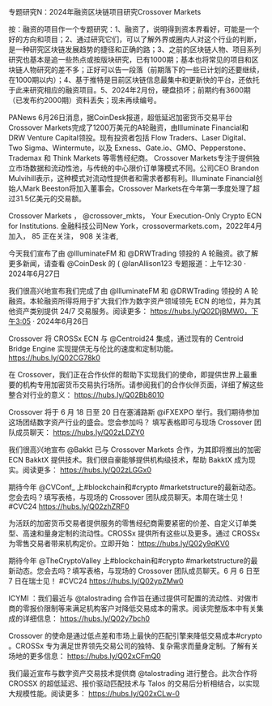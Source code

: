 专题研究N：2024年融资区块链项目研究Crossover Markets


按：融资的项目作一个专题研究：1、融资了，说明得到资本界看好，可能是一个好的方向和项目；2、通过研究它们，可以了解外界或圈内人对这个行业的判断，是一种研究区块链发展趋势的捷径和正确的路；3、之前的区块链人物、项目系列研究也基本是追一些热点或按版块研究，已有1000期；基本也将常见的项目和区块链人物研究的差不多；正好可以告一段落（前期落下的一些已计划的还要继续，在1000期以内）；4、基于推特是目前区块链信息最集中和更新快的平台，还依托于此来研究相应的融资项目。5、2024年2月份，硬盘损坏；前期约有3600期（已发布约2000期）资料丢失；现未再续编号。


PANews 6月26日消息，据CoinDesk报道，超低延迟加密货币交易平台Crossover Markets完成了1200万美元的A轮融资，由Illuminate Financial和DRW Venture Capital领投。现有投资者包括 Flow Traders、Laser Digital、Two Sigma、Wintermute，以及 Exness、Gate.io、GMO、Pepperstone、Trademax 和 Think Markets 等零售经纪商。
Crossover Markets专注于提供独立市场数据和流动性池，与传统的中心限价订单簿模式不同。公司CEO Brandon Mulvihill表示，这种模式对流动性提供者和需求者都有利。Illuminate Financial创始人Mark Beeston将加入董事会。Crossover Markets在今年第一季度处理了超过31.5亿美元的交易额。

Crossover Markets
，
@crossover_mkts，
Your Execution-Only Crypto ECN for Institutions.
金融科技公司New York，crossovermarkets.com，2022年4月 加入，
85 正在关注，
908 关注者,


今天我们宣布了由
@IlluminateFM
和
@DRWTrading
领投的 A 轮融资。欲了解更多新闻，请查看
@CoinDesk
的 ( 
@IanAllison123
专题报道：上午12:30 · 2024年6月27日

我们很高兴地宣布我们完成了由
@IlluminateFM
和
@DRWTrading
领投的 A 轮融资。本轮融资所得将用于扩大我们作为数字资产领域领先 ECN 的地位，并为其他资产类别提供 24/7 交易服务。阅读更多： https://hubs.ly/Q02DjBMW0，下午3:05 · 2024年6月26日

Crossover 将 CROSSx ECN 与
@Centroid24
集成，通过现有的 Centroid Bridge Engine 实现提供无与伦比的速度和定制功能。
https://hubs.ly/Q02CG78k0

在 Crossover，我们正在合作伙伴的帮助下实现我们的使命，即提供世界上最重要的机构专用加密货币交易执行场所。请参阅我们的合作伙伴页面，详细了解这些整合对行业的意义： https://hubs.ly/Q02Bb8010

Crossover 将于 6 月 18 日至 20 日在塞浦路斯
@iFXEXPO
举行。我们期待参加这场团结数字资产行业的盛会。您会参加吗？
填写表格即可与现场 Crossover 团队成员聊天： https://hubs.ly/Q02zLDZY0

我们很高兴地宣布
@Bakkt
已与 Crossover Markets 合作，为其即将推出的加密 ECN BakktX 提供技术。我们很自豪能够提供机构级技术，帮助 BakktX 成为现实。阅读更多： https://hubs.ly/Q02zLGGx0

期待今年
@CVConf_
上#blockchain和#crypto #marketstructure的最新动态。您会去吗？填写表格，与现场的 Crossover 团队成员聊天。本周在瑞士见！ #CVC24 https://hubs.ly/Q02zhZRF0

为活跃的加密货币交易者提供服务的零售经纪商需要紧密的价差、自定义订单类型、高速和量身定制的流动性。CROSSx 提供所有这些以及更多。通过 CROSSx 为零售交易者带来机构定价。立即开始： https://hubs.ly/Q02y9qKV0

期待今年
@TheCryptoValley
上#blockchain和#crypto #marketstructure的最新动态。您会去吗？填写表格，与现场的 Crossover 团队成员聊天。6 月 6 日至 7 日在瑞士见！ #CVC24 https://hubs.ly/Q02ypZMw0

ICYMI ：我们最近与
@talostrading
合作旨在通过提供可配置的流动性、对做市商的零报价限制等来满足机构客户对降低交易成本的需求。阅读完整版本中有关集成的详细信息： https://hubs.ly/Q02y7bch0

Crossover 的使命是通过低点差和市场上最快的匹配引擎来降低交易成本#crypto 。CROSSx 专为满足世界领先交易公司的独特、复杂需求而量身定制。了解有关场地的更多信息： https://hubs.ly/Q02xCFmQ0

我们最近宣布与数字资产交易技术提供商
@talostrading
进行整合。此次合作将 CROSSX 的超低延迟、报价驱动匹配技术与 Talos 的交易后分析相结合，以实现大规模性能。阅读更多： https://hubs.ly/Q02xCLw-0
 